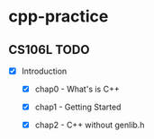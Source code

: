 # cpp-practice

## CS106L TODO


- [X] Introduction

    - [X] chap0 - What's is C++
    - [X] chap1 - Getting Started
    - [X] chap2 - C++ without genlib.h 

    
